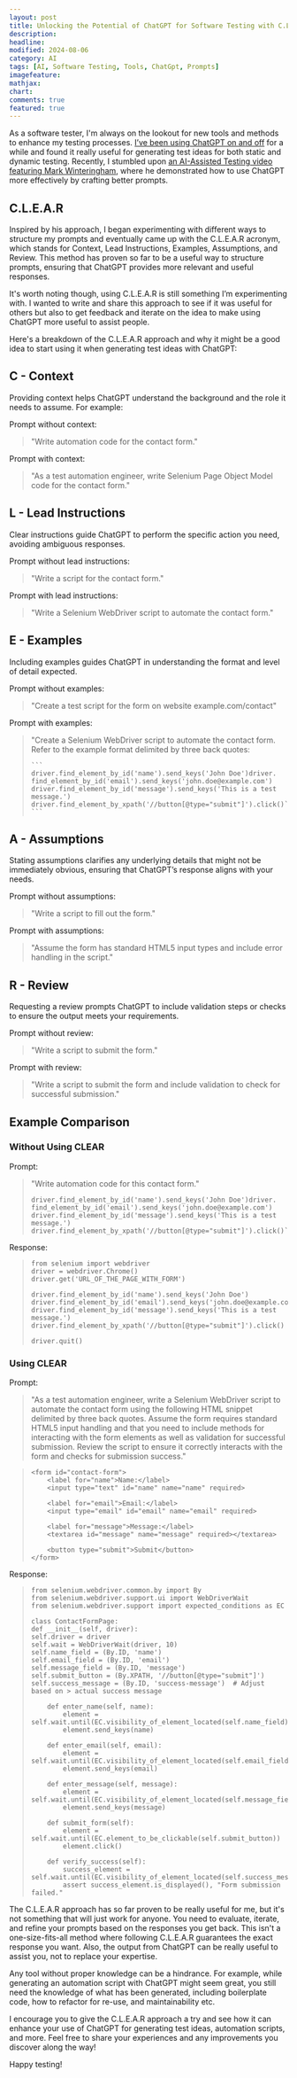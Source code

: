 ```yaml
---
layout: post
title: Unlocking the Potential of ChatGPT for Software Testing with C.L.E.A.R Prompts
description:
headline:
modified: 2024-08-06
category: AI
tags: [AI, Software Testing, Tools, ChatGpt, Prompts]
imagefeature:
mathjax:
chart:
comments: true
featured: true
---
```


As a software tester, I'm always on the lookout for new tools and methods to enhance my testing processes. [I’ve been using ChatGPT on and off](https://vivrichards.co.uk/ai/using-chatgpt-to-assist-testing) for a while and found it really useful for generating test ideas for both static and dynamic testing. Recently, I stumbled upon [an AI-Assisted Testing video featuring Mark Winteringham](https://youtu.be/ozqffT6ZF24?feature=shared), where he demonstrated how to use ChatGPT more effectively by crafting better prompts.

## C.L.E.A.R  

Inspired by his approach, I began experimenting with different ways to structure my prompts and eventually came up with the C.L.E.A.R acronym, which stands for Context, Lead Instructions, Examples, Assumptions, and Review. This method has proven so far to be a useful way to structure prompts, ensuring that ChatGPT provides more relevant and useful responses.

It's worth noting though, using C.L.E.A.R is still something I’m experimenting with. I wanted to write and share this approach to see if it was useful for others but also to get feedback and iterate on the idea to make using ChatGPT more useful to assist people.

Here's a breakdown of the C.L.E.A.R approach and why it might be a good idea to start using it when generating test ideas with ChatGPT:

## C - Context
Providing context helps ChatGPT understand the background and the role it needs to assume. For example:

Prompt without context:
> "Write automation code for the contact form."

Prompt with context:
> "As a test automation engineer, write Selenium Page Object Model code for the contact form."

## L - Lead Instructions
Clear instructions guide ChatGPT to perform the specific action you need, avoiding ambiguous responses.

Prompt without lead instructions:
> "Write a script for the contact form."

Prompt with lead instructions:
> "Write a Selenium WebDriver script to automate the contact form."

## E - Examples
Including examples guides ChatGPT in understanding the format and level of detail expected.

Prompt without examples:
> "Create a test script for the form on website example.com/contact"

Prompt with examples:
> "Create a Selenium WebDriver script to automate the contact form. Refer to the example format delimited by three back quotes:
> ``````
> ```
> driver.find_element_by_id('name').send_keys('John Doe')driver.
> find_element_by_id('email').send_keys('john.doe@example.com')
> driver.find_element_by_id('message').send_keys('This is a test message.')
> driver.find_element_by_xpath('//button[@type="submit"]').click()```
> ```

## A - Assumptions
Stating assumptions clarifies any underlying details that might not be immediately obvious, ensuring that ChatGPT’s response aligns with your needs.

Prompt without assumptions:
> "Write a script to fill out the form."

Prompt with assumptions:
> "Assume the form has standard HTML5 input types and include error handling in the script."

## R - Review
Requesting a review prompts ChatGPT to include validation steps or checks to ensure the output meets your requirements.

Prompt without review:
> "Write a script to submit the form."

Prompt with review:
> "Write a script to submit the form and include validation to check for successful submission."

## Example Comparison
### Without Using CLEAR
Prompt:
> "Write automation code for this contact form."
> ``````
> driver.find_element_by_id('name').send_keys('John Doe')driver.
> find_element_by_id('email').send_keys('john.doe@example.com')
> driver.find_element_by_id('message').send_keys('This is a test message.')
> driver.find_element_by_xpath('//button[@type="submit"]').click()```

Response:
> ``````
> from selenium import webdriver
> driver = webdriver.Chrome()
> driver.get('URL_OF_THE_PAGE_WITH_FORM')
>
> driver.find_element_by_id('name').send_keys('John Doe')
> driver.find_element_by_id('email').send_keys('john.doe@example.com')
> driver.find_element_by_id('message').send_keys('This is a test message.')
> driver.find_element_by_xpath('//button[@type="submit"]').click()
>
> driver.quit()

### Using CLEAR
Prompt:
>"As a test automation engineer, write a Selenium WebDriver script to automate the contact form using the following HTML snippet delimited by three back quotes. Assume the form requires standard HTML5 input handling and that you need to include methods for interacting with the form elements as well as validation for successful submission. Review the script to ensure it correctly interacts with the form and checks for submission success."

> ``````
> <form id="contact-form">
>     <label for="name">Name:</label>
>     <input type="text" id="name" name="name" required>
>
>     <label for="email">Email:</label>
>     <input type="email" id="email" name="email" required>
>
>     <label for="message">Message:</label>
>     <textarea id="message" name="message" required></textarea>
>
>     <button type="submit">Submit</button>
> </form>

Response:
> ``````
> from selenium.webdriver.common.by import By
> from selenium.webdriver.support.ui import WebDriverWait
> from selenium.webdriver.support import expected_conditions as EC
>
> class ContactFormPage:
> def __init__(self, driver):
> self.driver = driver
> self.wait = WebDriverWait(driver, 10)
> self.name_field = (By.ID, 'name')
> self.email_field = (By.ID, 'email')
> self.message_field = (By.ID, 'message')
> self.submit_button = (By.XPATH, '//button[@type="submit"]')
> self.success_message = (By.ID, 'success-message')  # Adjust based on > actual success message
>
>     def enter_name(self, name):
>         element = self.wait.until(EC.visibility_of_element_located(self.name_field))
>         element.send_keys(name)
>
>     def enter_email(self, email):
>         element = self.wait.until(EC.visibility_of_element_located(self.email_field))
>         element.send_keys(email)
>
>     def enter_message(self, message):
>         element = self.wait.until(EC.visibility_of_element_located(self.message_field))
>         element.send_keys(message)
>
>     def submit_form(self):
>         element = self.wait.until(EC.element_to_be_clickable(self.submit_button))
>         element.click()
>
>     def verify_success(self):
>         success_element = self.wait.until(EC.visibility_of_element_located(self.success_message))
>         assert success_element.is_displayed(), "Form submission failed."

The C.L.E.A.R approach has so far proven to be really useful for me, but it's not something that will just work for anyone. You need to evaluate, iterate, and refine your prompts based on the responses you get back. This isn't a one-size-fits-all method where following C.L.E.A.R guarantees the exact response you want. Also, the output from ChatGPT can be really useful to assist you, not to replace your expertise.

Any tool without proper knowledge can be a hindrance. For example, while generating an automation script with ChatGPT might seem great, you still need the knowledge of what has been generated, including boilerplate code, how to refactor for re-use, and maintainability etc.

I encourage you to give the C.L.E.A.R approach a try and see how it can enhance your use of ChatGPT for generating test ideas, automation scripts, and more. Feel free to share your experiences and any improvements you discover along the way!

Happy testing!
